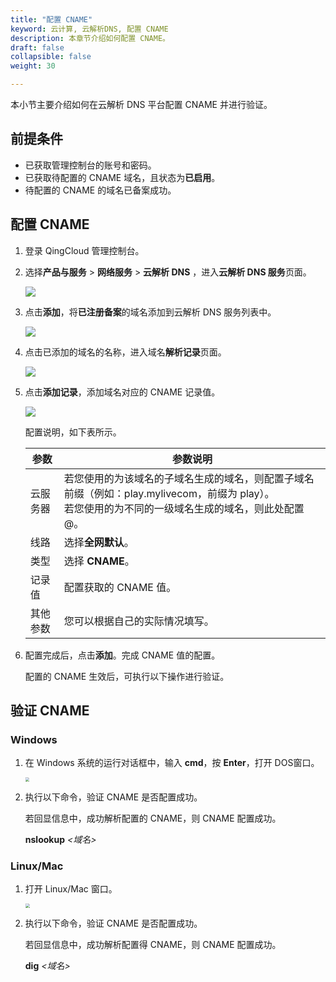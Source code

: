 ```yaml
---
title: "配置 CNAME"
keyword: 云计算, 云解析DNS, 配置 CNAME
description: 本章节介绍如何配置 CNAME。
draft: false
collapsible: false
weight: 30

---
```


本小节主要介绍如何在云解析 DNS 平台配置 CNAME 并进行验证。

## 前提条件

- 已获取管理控制台的账号和密码。
- 已获取待配置的 CNAME 域名，且状态为**已启用**。
- 待配置的 CNAME 的域名已备案成功。

## 配置 CNAME

1. 登录 QingCloud 管理控制台。

2. 选择**产品与服务** > **网络服务** > **云解析 DNS** ，进入**云解析 DNS 服务**页面。

   ![](../../../../audio_and_video/live_cdn/_images/um_dns_list.png)

3. 点击**添加**，将**已注册备案**的域名添加到云解析 DNS 服务列表中。

   ![](../../../../audio_and_video/live_cdn/_images/um_add_domain.png)

4. 点击已添加的域名的名称，进入域名**解析记录**页面。

   ![](../../../../audio_and_video/live_cdn/_images/um_add_parsing.png)

5. 点击**添加记录**，添加域名对应的 CNAME 记录值。

   ![](../../../../audio_and_video/live_cdn/_images/um_add_domainlist.png)

   配置说明，如下表所示。

   | 参数     | 参数说明                                                     |
   | -------- | ------------------------------------------------------------ |
   | 云服务器 | 若您使用的为该域名的子域名生成的域名，则配置子域名前缀（例如：play.mylivecom，前缀为 play）。<br />若您使用的为不同的一级域名生成的域名，则此处配置@。 |
   | 线路     | 选择**全网默认**。                                           |
   | 类型     | 选择 **CNAME**。                                             |
   | 记录值   | 配置获取的 CNAME 值。                                        |
   | 其他参数 | 您可以根据自己的实际情况填写。                               |

6. 配置完成后，点击**添加**。完成 CNAME 值的配置。

   配置的 CNAME 生效后，可执行以下操作进行验证。

## 验证 CNAME

### Windows

1. 在 Windows 系统的运行对话框中，输入 **cmd**，按 **Enter**，打开 DOS窗口。

   <img src="../../../../audio_and_video/live_cdn/_images/um_cname_cmd_win.png" style="zoom:40%;" />

2. 执行以下命令，验证 CNAME 是否配置成功。

   若回显信息中，成功解析配置的 CNAME，则 CNAME 配置成功。

   **nslookup** *<域名>*

### Linux/Mac

1. 打开 Linux/Mac 窗口。

   <img src="../../../../audio_and_video/live_cdn/_images/um_cname_cmd_linux.png" style="zoom:43%;" />

2. 执行以下命令，验证 CNAME 是否配置成功。

   若回显信息中，成功解析配置得 CNAME，则 CNAME 配置成功。

   **dig** *<域名>*



